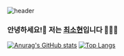 ![header](https://capsule-render.vercel.app/api?type=shark)
### 안녕하세요!👋 저는 [최소현](https://www.notion.so/6c803b49ed6143dc9999f972c92dbec9&color=ffcc5c)입니다 👩🏻‍💻
[![Anurag's GitHub stats](https://github-readme-stats.vercel.app/api?username=cshyeon32)](https://github.com/cshyeon32)
[![Top Langs](https://github-readme-stats.vercel.app/api/top-langs/?username=cshyeon32&langs_count=10&layout=compact)]()
